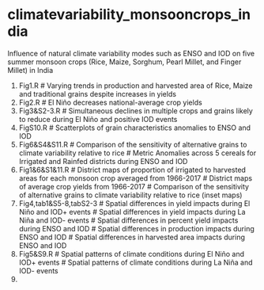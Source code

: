 # climatevariability_monsooncrops_india
Influence of natural climate variability modes such as ENSO and IOD on five summer monsoon crops (Rice, Maize, Sorghum, Pearl Millet, and Finger Millet) in India

1. Fig1.R # Varying trends in production and harvested area of Rice, Maize and traditional grains despite increases in yields
2. Fig2.R # El Niño decreases national-average crop yields
3. Fig3&S2-3.R # Simultaneous declines in multiple crops and grains likely to reduce during El Niño and positive IOD events
4. FigS10.R # Scatterplots of grain characteristics anomalies to ENSO and IOD
5. Fig6&S4&S11.R # Comparison of the sensitivity of alternative grains to climate variability relative to rice # Metric Anomalies across 5 cereals for Irrigated and Rainfed districts during ENSO and IOD
6. Fig1&6&S1&11.R # District maps of proportion of irrigated to harvested areas for each monsoon crop averaged from 1966-2017 # District maps of average crop yields from 1966-2017 # Comparison of the sensitivity of alternative grains to climate variability relative to rice (inset maps)
7. Fig4,tab1&S5-8,tabS2-3 # Spatial differences in yield impacts during El Niño and IOD+ events # Spatial differences in yield impacts during La Niña and IOD- events # Spatial differences in percent yield impacts during ENSO and IOD # Spatial differences in production impacts during ENSO and IOD # Spatial differences in harvested area impacts during ENSO and IOD
8. Fig5&S9.R # Spatial patterns of climate conditions during El Niño and IOD+ events # Spatial patterns of climate conditions during La Niña and IOD- events
9. 
